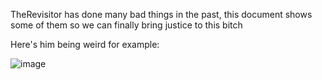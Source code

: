 TheRevisitor has done many bad things in the past, this document shows some of them so we can finally bring justice to this bitch

Here's him being weird for example:

![image](https://github.com/user-attachments/assets/b93de118-4fcd-4bd7-b588-ef76e32f937a)
